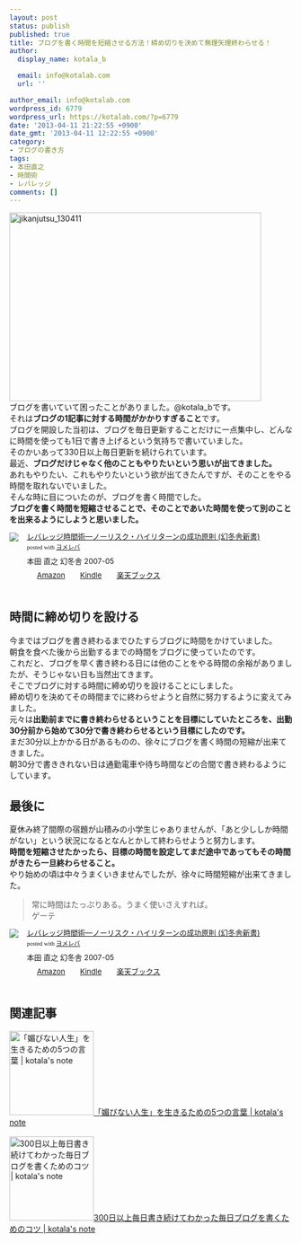 ```yaml
---
layout: post
status: publish
published: true
title: ブログを書く時間を短縮させる方法！締め切りを決めて無理矢理終わらせる！
author:
  display_name: kotala_b

  email: info@kotalab.com
  url: ''

author_email: info@kotalab.com
wordpress_id: 6779
wordpress_url: https://kotalab.com/?p=6779
date: '2013-04-11 21:22:55 +0900'
date_gmt: '2013-04-11 12:22:55 +0900'
category:
- ブログの書き方
tags:
- 本田直之
- 時間術
- レバレッジ
comments: []
---
```

<p><img src="https://kotalab.com/wp-content/uploads/jikanjutsu_130411-448x336.jpg" alt="jikanjutsu_130411" width="448" height="336" class="alignnone size-large wp-image-6784" /><br />
ブログを書いていて困ったことがありました。@kotala_bです。<br />
それは<strong>ブログの1記事に対する時間がかかりすぎること</strong>です。<br />
ブログを開設した当初は、ブログを毎日更新することだけに一点集中し、どんなに時間を使っても1日で書き上げるという気持ちで書いていました。<br />
そのかいあって330日以上毎日更新を続けられています。<br />
最近、<strong>ブログだけじゃなく他のこともやりたいという思いが出てきました。</strong><br />
あれもやりたい、これもやりたいという欲が出てきたんですが、そのことをやる時間を取れないでいました。<br />
そんな時に目についたのが、ブログを書く時間でした。<br />
<strong>ブログを書く時間を短縮させることで、そのことであいた時間を使って別のことを出来るようにしようと思いました。</strong></p>
<div class="booklink-box" style="text-align:left;padding-bottom:20px;font-size:small;/zoom: 1;overflow: hidden;">
<div class="booklink-image" style="float:left;margin:0 15px 10px 0;"><a href="https://www.amazon.co.jp/exec/obidos/asin/4344980395/same-22/" name="booklink" rel="nofollow" target="_blank"><img src="https://images-fe.ssl-images-amazon.com/images/I/41SnKzqnaTL._SL160_.jpg" style="border: none;" /></a></div>
<div class="booklink-info" style="line-height:120%;/zoom: 1;overflow: hidden;">
<div class="booklink-name" style="margin-bottom:10px;line-height:120%"><a href="https://www.amazon.co.jp/exec/obidos/asin/4344980395/same-22/" rel="nofollow" name="booklink" target="_blank">レバレッジ時間術―ノーリスク・ハイリターンの成功原則 (幻冬舎新書)</a>
<div class="booklink-powered-date" style="font-size:8pt;margin-top:5px;font-family:verdana;line-height:120%">posted with <a href="https://yomereba.com" target="_blank">ヨメレバ</a></div>
</div>
<div class="booklink-detail" style="margin-bottom:5px;">本田 直之 幻冬舎 2007-05    </div>
<div class="booklink-link2" style="margin-top:10px;">
<div class="shoplinkamazon" style="display:inline;margin-right:5px;background: url('https://img.yomereba.com/tam_y.gif') 0 0 no-repeat;padding: 2px 0 2px 18px;white-space: nowrap;"><a href="https://www.amazon.co.jp/exec/obidos/asin/4344980395/same-22/" rel="nofollow" target="_blank" title="アマゾン" >Amazon</a></div>
<div class="shoplinkkindle" style="display:inline;margin-right:5px;background: url('https://img.yomereba.com/tam_y.gif') 0 0 no-repeat;padding: 2px 0 2px 18px;white-space: nowrap;"><a href="https://www.amazon.co.jp/exec/obidos/ASIN/B009CTUGIQ/same-22/" rel="nofollow" target="_blank" >Kindle</a></div>
<div class="shoplinkrakuten" style="display:inline;margin-right:5px;background: url('https://img.yomereba.com/tam_y.gif') 0 -50px no-repeat;padding: 2px 0 2px 18px;white-space: nowrap;"><a href="https://hb.afl.rakuten.co.jp/hgc/0fa7afc8.bbfc196a.0fa7afc9.d56c38f1/?pc=http%3A%2F%2Fbooks.rakuten.co.jp%2Frb%2F4409681%2F%3Fscid%3Daf_ich_link_urltxt%26m%3Dhttp%3A%2F%2Fm.rakuten.co.jp%2Fev%2Fbook%2F" rel="nofollow" target="_blank" title="楽天ブックス" >楽天ブックス</a></div>
</div>
</div>
<div class="booklink-footer" style="clear: left"></div>
</div>
<p><!--more--></p>
<h2>時間に締め切りを設ける</h2>
<p>今まではブログを書き終わるまでひたすらブログに時間をかけていました。<br />
朝食を食べた後から出勤するまでの時間をブログに使っていたのです。<br />
これだと、ブログを早く書き終わる日には他のことをやる時間の余裕がありましたが、そうじゃない日も当然出てきます。<br />
そこでブログに対する時間に締め切りを設けることにしました。<br />
締め切りを決めてその時間までに終わらせようと自然に努力するように変えてみました。<br />
元々は<strong>出勤前までに書き終わらせるということを目標にしていたところを、出勤30分前から始めて30分で書き終わらせるという目標にしたのです。</strong><br />
まだ30分以上かかる日があるものの、徐々にブログを書く時間の短縮が出来てきました。<br />
朝30分で書ききれない日は通勤電車や待ち時間などの合間で書き終わるようにしています。</p>
<h2>最後に</h2>
<p>夏休み終了間際の宿題が山積みの小学生じゃありませんが、「あと少ししか時間がない」という状況になるとなんとかして終わらせようと努力します。<br />
<strong>時間を短縮させたかったら、目標の時間を設定してまだ途中であってもその時間がきたら一旦終わらせること。</strong><br />
やり始めの頃は中々うまくいきませんでしたが、徐々に時間短縮が出来てきました。</p>
<blockquote><p>常に時間はたっぷりある。うまく使いさえすれば。<br />
ゲーテ</p></blockquote>
<div class="booklink-box" style="text-align:left;padding-bottom:20px;font-size:small;/zoom: 1;overflow: hidden;">
<div class="booklink-image" style="float:left;margin:0 15px 10px 0;"><a href="https://www.amazon.co.jp/exec/obidos/asin/4344980395/same-22/" name="booklink" rel="nofollow" target="_blank"><img src="https://images-fe.ssl-images-amazon.com/images/I/41SnKzqnaTL._SL160_.jpg" style="border: none;" /></a></div>
<div class="booklink-info" style="line-height:120%;/zoom: 1;overflow: hidden;">
<div class="booklink-name" style="margin-bottom:10px;line-height:120%"><a href="https://www.amazon.co.jp/exec/obidos/asin/4344980395/same-22/" rel="nofollow" name="booklink" target="_blank">レバレッジ時間術―ノーリスク・ハイリターンの成功原則 (幻冬舎新書)</a>
<div class="booklink-powered-date" style="font-size:8pt;margin-top:5px;font-family:verdana;line-height:120%">posted with <a href="https://yomereba.com" target="_blank">ヨメレバ</a></div>
</div>
<div class="booklink-detail" style="margin-bottom:5px;">本田 直之 幻冬舎 2007-05    </div>
<div class="booklink-link2" style="margin-top:10px;">
<div class="shoplinkamazon" style="display:inline;margin-right:5px;background: url('https://img.yomereba.com/tam_y.gif') 0 0 no-repeat;padding: 2px 0 2px 18px;white-space: nowrap;"><a href="https://www.amazon.co.jp/exec/obidos/asin/4344980395/same-22/" rel="nofollow" target="_blank" title="アマゾン" >Amazon</a></div>
<div class="shoplinkkindle" style="display:inline;margin-right:5px;background: url('https://img.yomereba.com/tam_y.gif') 0 0 no-repeat;padding: 2px 0 2px 18px;white-space: nowrap;"><a href="https://www.amazon.co.jp/exec/obidos/ASIN/B009CTUGIQ/same-22/" rel="nofollow" target="_blank" >Kindle</a></div>
<div class="shoplinkrakuten" style="display:inline;margin-right:5px;background: url('https://img.yomereba.com/tam_y.gif') 0 -50px no-repeat;padding: 2px 0 2px 18px;white-space: nowrap;"><a href="https://hb.afl.rakuten.co.jp/hgc/0fa7afc8.bbfc196a.0fa7afc9.d56c38f1/?pc=http%3A%2F%2Fbooks.rakuten.co.jp%2Frb%2F4409681%2F%3Fscid%3Daf_ich_link_urltxt%26m%3Dhttp%3A%2F%2Fm.rakuten.co.jp%2Fev%2Fbook%2F" rel="nofollow" target="_blank" title="楽天ブックス" >楽天ブックス</a></div>
</div>
</div>
<div class="booklink-footer" style="clear: left"></div>
</div>
<h2 class="rele">関連記事</h2>
<p><a href="https://kotalab.com/books-kobinai-jinsei" target="_blank"><img  class="alignleft" src="https://kotalab.com/wp-content/uploads/kobinai_130408-448x336.jpg" alt="「媚びない人生」を生きるための5つの言葉 | kotala's note" width="150" /></a><a href="https://kotalab.com/books-kobinai-jinsei" target="_blank">「媚びない人生」を生きるための5つの言葉 | kotala's note</a><br style="clear:both;" /><br />
<a href="https://kotalab.com/keep-bloging-300days-over" target="_blank"><img  class="alignleft" src="https://kotalab.com/wp-content/uploads/slooProImg_20130402195317.jpg" alt="300日以上毎日書き続けてわかった毎日ブログを書くためのコツ | kotala's note" width="150" /></a><a href="https://kotalab.com/keep-bloging-300days-over" target="_blank">300日以上毎日書き続けてわかった毎日ブログを書くためのコツ | kotala's note</a><br style="clear:both;" /></p>
